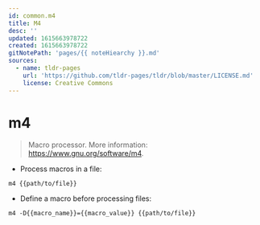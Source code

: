 ```yaml
---
id: common.m4
title: M4
desc: ''
updated: 1615663978722
created: 1615663978722
gitNotePath: 'pages/{{ noteHiearchy }}.md'
sources:
  - name: tldr-pages
    url: 'https://github.com/tldr-pages/tldr/blob/master/LICENSE.md'
    license: Creative Commons
---
```

# m4

> Macro processor.
> More information: <https://www.gnu.org/software/m4>.

- Process macros in a file:

`m4 {{path/to/file}}`

- Define a macro before processing files:

`m4 -D{{macro_name}}={{macro_value}} {{path/to/file}}`

